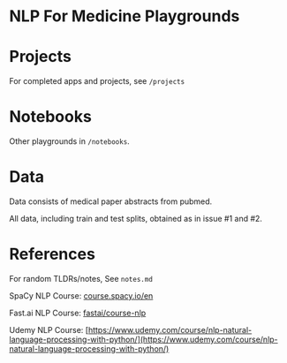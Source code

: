 # NLP For Medicine Playgrounds

# Projects

For completed apps and projects, see `/projects`

# Notebooks

Other playgrounds in `/notebooks`.

# Data

Data consists of medical paper abstracts from pubmed.

All data, including train and test splits, obtained as in issue #1 and #2.

# References

For random TLDRs/notes, See `notes.md`

SpaCy NLP Course: [course.spacy.io/en](https://course.spacy.io/en)

Fast.ai NLP Course: [fastai/course-nlp](https://github.com/fastai/course-nlp)

Udemy NLP Course: [https://www.udemy.com/course/nlp-natural-language-processing-with-python/](https://www.udemy.com/course/nlp-natural-language-processing-with-python/)
